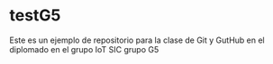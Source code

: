 # testG5
Este es un ejemplo de repositorio para la clase de Git y GutHub en el diplomado en el grupo IoT SIC grupo G5
